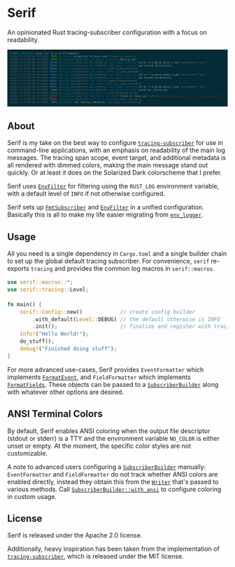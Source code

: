 # Serif
An opinionated Rust tracing-subscriber configuration with a focus on readability.

![Screenshot of formatting](assets/yak-shave.png)

## About

Serif is my take on the best way to configure [`tracing-subscriber`] for use in command-line
applications, with an emphasis on readability of the main log messages. The tracing span scope,
event target, and additional metadata is all rendered with dimmed colors, making the main message
stand out quickly. Or at least it does on the Solarized Dark colorscheme that I prefer.

Serif uses [`EnvFilter`] for filtering using the `RUST_LOG` environment variable, with a default
level of `INFO` if not otherwise configured.

Serif sets up [`FmtSubscriber`] and [`EnvFilter`] in a unified configuration. Basically this is all
to make my life easier migrating from [`env_logger`].

## Usage

All you need is a single dependency in `Cargo.toml` and a single builder chain to set up the global
default tracing subscriber.  For convenience, `serif` re-exports `tracing` and provides the common
log macros in `serif::macros`.

```rust
use serif::macros::*;
use serif::tracing::Level;

fn main() {
    serif::Config::new()            // create config builder
        .with_default(Level::DEBUG) // the default otherwise is INFO
        .init();                    // finalize and register with tracing
    info!("Hello World!");
    do_stuff();
    debug!("Finished doing stuff");
}
```

For more advanced use-cases, Serif provides `EventFormatter` which implements [`FormatEvent`], and
`FieldFormatter` which implements [`FormatFields`]. These objects can be passed to
a [`SubscriberBuilder`] along with whatever other options are desired.

## ANSI Terminal Colors

By default, Serif enables ANSI coloring when the output file descriptor (stdout or stderr) is a TTY
and the environment variable `NO_COLOR` is either unset or empty. At the moment, the specific color
styles are not customizable.

A note to advanced users configuring a [`SubscriberBuilder`] manually: `EventFormatter` and
`FieldFormatter` do not track whether ANSI colors are enabled directly, instead they obtain this
from the [`Writer`] that's passed to various methods. Call [`SubscriberBuilder::with_ansi`] to
configure coloring in custom usage.

## License

Serif is released under the Apache 2.0 license.

Additionally, heavy inspiration has been taken from the implementation of
[`tracing-subscriber`](https://github.com/tokio-rs/tracing/tree/master/tracing-subscriber), which is
released under the MIT license.

[`tracing-subscriber`]: https://lib.rs/crates/tracing-subscriber
[`FmtSubscriber`]: https://docs.rs/tracing-subscriber/latest/tracing_subscriber/fmt/struct.Subscriber.html
[`EnvFilter`]: https://docs.rs/tracing-subscriber/latest/tracing_subscriber/struct.EnvFilter.html
[`env_logger`]: https://lib.rs/crates/env_logger
[`FormatEvent`]: https://docs.rs/tracing-subscriber/latest/tracing_subscriber/fmt/trait.FormatEvent.html
[`FormatFields`]: https://docs.rs/tracing-subscriber/latest/tracing_subscriber/fmt/trait.FormatFields.html
[`SubscriberBuilder`]: https://docs.rs/tracing-subscriber/latest/tracing_subscriber/fmt/struct.SubscriberBuilder.html
[`Writer`]: https://docs.rs/tracing-subscriber/latest/tracing_subscriber/fmt/format/struct.Writer.html
[`SubscriberBuilder::with_ansi`]: https://docs.rs/tracing-subscriber/latest/tracing_subscriber/fmt/struct.SubscriberBuilder.html#method.with_ansi
